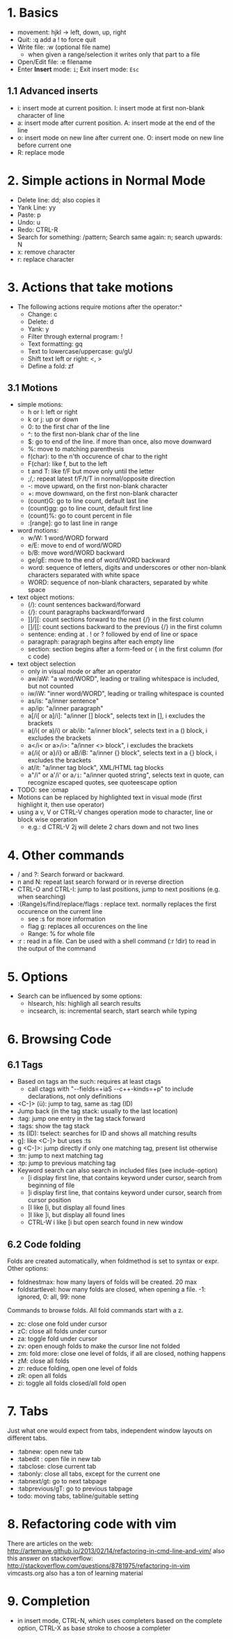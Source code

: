 # 1. Basics

- movement: hjkl -> left, down, up, right
- Quit: :q add a ! to force quit
- Write file: :w (optional file name)
  - when given a range/selection it writes only that part to a file
- Open/Edit file: :e filename
- Enter **Insert** mode: `i`; Exit insert mode: `Esc`

## 1.1 Advanced inserts

- i: insert mode at current position. I: insert mode at first non-blank character of line
- a: insert mode after current position. A: insert mode at the end of the line
- o: insert mode on new line after current one. O: insert mode on new line before current one
- R: replace mode

# 2. Simple actions in Normal Mode

- Delete line: dd; also copies it
- Yank Line: yy
- Paste: p
- Undo: u
- Redo: CTRL-R
- Search for something: /pattern; Search same again: n; search upwards: N
- x: remove character
- r: replace character

# 3. Actions that take motions

- The following actions require motions after the operator:^
  - Change: c
  - Delete: d
  - Yank: y
  - Filter through external program: !
  - Text formatting: gq
  - Text to lowercase/uppercase: gu/gU
  - Shift text left or right: <, >
  - Define a fold: zf

## 3.1 Motions
- simple motions:
  - h or l: left or right
  - k or j: up or down
  - 0: to the first char of the line
  - ^: to the first non-blank char of the line
  - $: go to end of the line. if more than once, also move downward
  - %: move to matching parenthesis
  - f(char): to the n'th occurence of char to the right
  - F(char): like f, but to the left
  - t and T: like f/F but move only until the letter
  - ;/,: repeat latest f/F/t/T in normal/opposite direction
  - -: move upward, on the first non-blank character
  - +: move downward, on the first non-blank character
  - (count)G: go to line count, default last line
  - (count)gg: go to line count, default first line
  - (count)%: go to count percent in file
  - :[range]: go to last line in range
- word motions:
  - w/W: 1 word/WORD forward
  - e/E: move to end of word/WORD
  - b/B: move word/WORD backward
  - ge/gE: move to the end of word/WORD backward
  - word: sequence of letters, digits and underscores or other non-blank characters
    separated with white space
  - WORD: sequence of non-blank characters, separated by white space
- text object motions:
  - (/): count sentences backward/forward
  - {/}: count paragraphs backward/forward
  - ]]/][: count sections forward to the next {/} in the first column
  - []/[[: count sections backward to the previous {/} in the first column
  - sentence: ending at . ! or ? followed by end of line or space
  - paragraph: paragraph begins after each empty line
  - section: section begins after a form-feed or { in the first column (for c code)
- text object selection
  - only in visual mode or after an operator
  - aw/aW: "a word/WORD", leading or trailing whitespace is included, but not counted
  - iw/iW: "inner word/WORD", leading or trailing whitespace is counted
  - as/is: "a/inner sentence"
  - ap/ip: "a/inner paragraph"
  - a[/i[ or a]/i]: "a/inner [] block", selects text in [], i excludes the brackets
  - a(/i( or a)/i) or ab/ib: "a/inner block", selects text in a () block, i excludes the brackets
  - a</i< or a>/i>: "a/inner <> block", i excludes the brackets
  - a{/i{ or a}/i} or aB/iB: "a/inner {} block", selects text in a {} block, i excludes the brackets
  - at/it: "a/inner tag block", XML/HTML tag blocks
  - a"/i" or a'/i' or a`/i`: "a/inner quoted string", selects text in quote, can recognize
    escaped quotes, see quoteescape option
- TODO: see :omap
- Motions can be replaced by highlighted text in visual mode (first highlight it, then use 
  operator)
- using a v, V or CTRL-V changes operation mode to character, line or block wise operation
  - e.g.: d CTRL-V 2j will delete 2 chars down and not two lines

# 4. Other commands

- / and ?: Search forward or backward.
- n and N: repeat last search forward or in reverse direction
- CTRL-O and CTRL-I: jump to last positions, jump to next positions (e.g. when searching)
- :{Range}s/find/replace/flags : replace text. normally replaces the first occurence on the current line
  - see :s for more information
  - flag g: replaces all occurences on the line
  - Range: % for whole file
- :r : read in a file. Can be used with a shell command (:r !dir) to read in the output of the command

# 5. Options

- Search can be influenced by some options:
  - hlsearch, hls: highligh all search results
  - incsearch, is: incremental search, start search while typing

# 6. Browsing Code

## 6.1 Tags
- Based on tags an the such: requires at least ctags
  - call ctags with "--fields=+iaS --c++-kinds=+p" to include declarations, not only definitions
- <C-]> (ü): jump to tag, same as :tag (ID)
- <C-T> Jump back (in the tag stack: usually to the last location)
- :tag: jump one entry in the tag stack forward
- :tags: show the tag stack
- :ts (ID): tselect: searches for ID and shows all matching results
- g]: like <C-]> but uses :ts
- g <C-]>: jump directly if only one matching tag, present list otherwise
- :tn: jump to next matching tag
- :tp: jump to previous matching tag
- Keyword search can also search in included files (see include-option)
  - [i display first line, that contains keyword under cursor, search from beginning of file
  - ]i display first line, that contains keyword under cursor, search from cursor position
  - [I like [i, but display all found lines
  - ]I like ]i, but display all found lines
  - CTRL-W i like [i but open search found in new window

## 6.2 Code folding
Folds are created automatically, when foldmethod is set to syntax or expr. Other options:
- foldnestmax: how many layers of folds will be created. 20 max
- foldstartlevel: how many folds are closed, when opening a file. -1: ignored, 0: all, 99: none

Commands to browse folds. All fold commands start with a z.
- zc: close one fold under cursor
- zC: close all folds under cursor
- za: toggle fold under cursor
- zv: open enough folds to make the cursor line not folded
- zm: fold more: close one level of folds, if all are closed, nothing happens
- zM: close all folds
- zr: reduce folding, open one level of folds
- zR: open all folds
- zi: toggle all folds closed/all fold open

# 7. Tabs
Just what one would expect from tabs, independent window layouts on different tabs.
- :tabnew: open new tab
- :tabedit <file>: open file in new tab
- :tabclose: close current tab
- :tabonly: close all tabs, except for the current one
- :tabnext/gt: go to next tabpage
- :tabprevious/gT: go to previous tabpage
- todo: moving tabs, tabline/guitable setting

# 8. Refactoring code with vim
There are articles on the web: http://artemave.github.io/2013/02/14/refactoring-in-cmd-line-and-vim/
also this answer on stackoverflow: http://stackoverflow.com/questions/8781975/refactoring-in-vim
vimcasts.org also has a ton of learning material

# 9. Completion
- in insert mode, CTRL-N, which uses completers based on the complete option,
  CTRL-X as base stroke to choose a completer
